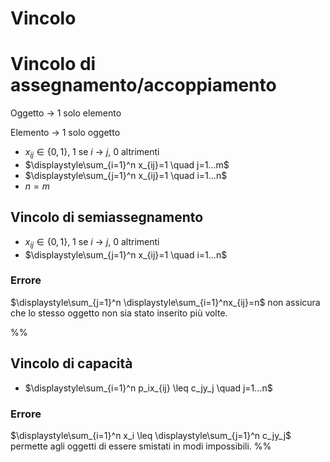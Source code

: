 # Vincolo

# Vincolo di assegnamento/accoppiamento

Oggetto → 1 solo elemento

Elemento → 1 solo oggetto

- $x_{ij} \in \{0,1\}$, 1 se $i$ → $j$, 0 altrimenti
- $\displaystyle\sum_{i=1}^n x_{ij}=1 \quad j=1…m$
- $\displaystyle\sum_{j=1}^n x_{ij}=1 \quad i=1…n$
- $n=m$

## Vincolo di semiassegnamento

- $x_{ij} \in \{0,1\}$, 1 se $i$ → $j$, 0 altrimenti
- $\displaystyle\sum_{j=1}^n x_{ij}=1 \quad i=1…n$

### Errore

$\displaystyle\sum_{j=1}^n \displaystyle\sum_{i=1}^nx_{ij}=n$ non assicura che lo stesso oggetto non sia stato inserito più volte.

%%
## Vincolo di capacità

- $\displaystyle\sum_{i=1}^n p_ix_{ij} \leq c_jy_j \quad j=1…n$

### Errore

$\displaystyle\sum_{i=1}^n x_i \leq \displaystyle\sum_{j=1}^n c_jy_j$ permette agli oggetti di essere smistati in modi impossibili.
%%